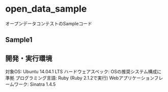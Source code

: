 open_data_sample
================

オープンデータコンテストのSampleコード

## Sample1

## 開発・実行環境
対象OS:  Ubuntu 14.04.1 LTS
ハードウェアスペック: OSの推奨システム構成に準拠
プログラミング言語:  Ruby (Ruby 2.1.2で実行)
Webアプリケーションフレームワーク:   Sinatra 1.4.5
